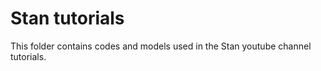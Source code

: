 # Stan tutorials

This folder contains codes and models used in the Stan youtube channel tutorials.
